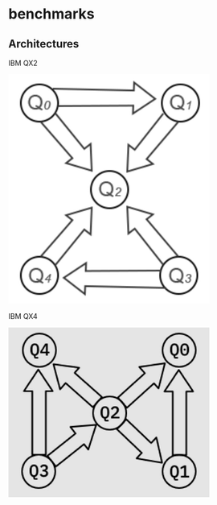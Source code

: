 # benchmarks

Architectures
-------------

IBM QX2

<img width="400" src="https://raw.githubusercontent.com/QBenchmark/benchmarks/master/ArchitectureQX2.jpg">


IBM QX4

<img width="400" src="https://raw.githubusercontent.com/QBenchmark/benchmarks/master/ArchitectureQX4.jpg">

